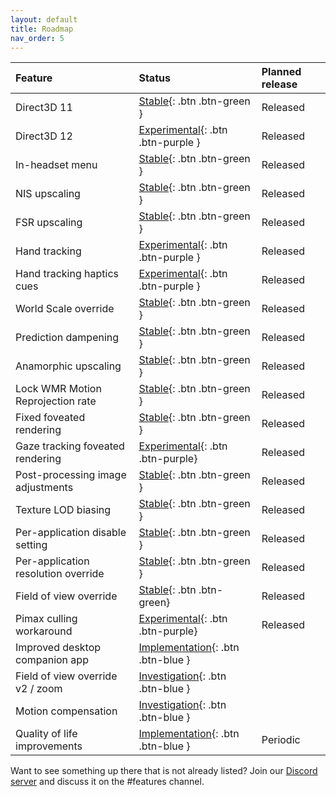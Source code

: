 ```yaml
---
layout: default
title: Roadmap
nav_order: 5
---
```


| Feature                              | Status                                  | Planned release |
|:-------------------------------------|:----------------------------------------|:----------------|
| Direct3D 11                          | [Stable](){: .btn .btn-green }          | Released        |
| Direct3D 12                          | [Experimental](){: .btn .btn-purple }   | Released        |
| In-headset menu                      | [Stable](){: .btn .btn-green }          | Released        |
| NIS upscaling                        | [Stable](){: .btn .btn-green }          | Released        |
| FSR upscaling                        | [Stable](){: .btn .btn-green }          | Released        |
| Hand tracking                        | [Experimental](){: .btn .btn-purple }   | Released        |
| Hand tracking haptics cues           | [Experimental](){: .btn .btn-purple }   | Released        |
| World Scale override                 | [Stable](){: .btn .btn-green }          | Released        |
| Prediction dampening                 | [Stable](){: .btn .btn-green }          | Released        |
| Anamorphic upscaling                 | [Stable](){: .btn .btn-green }          | Released        |
| Lock WMR Motion Reprojection rate    | [Stable](){: .btn .btn-green }          | Released        |
| Fixed foveated rendering             | [Stable](){: .btn .btn-green }          | Released        |
| Gaze tracking foveated rendering     | [Experimental](){: .btn .btn-purple}    | Released        |
| Post-processing image adjustments    | [Stable](){: .btn .btn-green }          | Released        |
| Texture LOD biasing                  | [Stable](){: .btn .btn-green }          | Released        |
| Per-application disable setting      | [Stable](){: .btn .btn-green }          | Released        |
| Per-application resolution override  | [Stable](){: .btn .btn-green }          | Released        |
| Field of view override               | [Stable](){: .btn .btn-green}           | Released        |
| Pimax culling workaround             | [Experimental](){: .btn .btn-purple}    | Released        |
| Improved desktop companion app       | [Implementation](){: .btn .btn-blue }   |                 |
| Field of view override v2 / zoom     | [Investigation](){: .btn .btn-blue }    |                 |
| Motion compensation                  | [Investigation](){: .btn .btn-blue }    |                 |
| Quality of life improvements         | [Implementation](){: .btn .btn-blue }   | Periodic        |

Want to see something up there that is not already listed? Join our [Discord server](https://discord.gg/WXFshwMnke) and discuss it on the #features channel.

